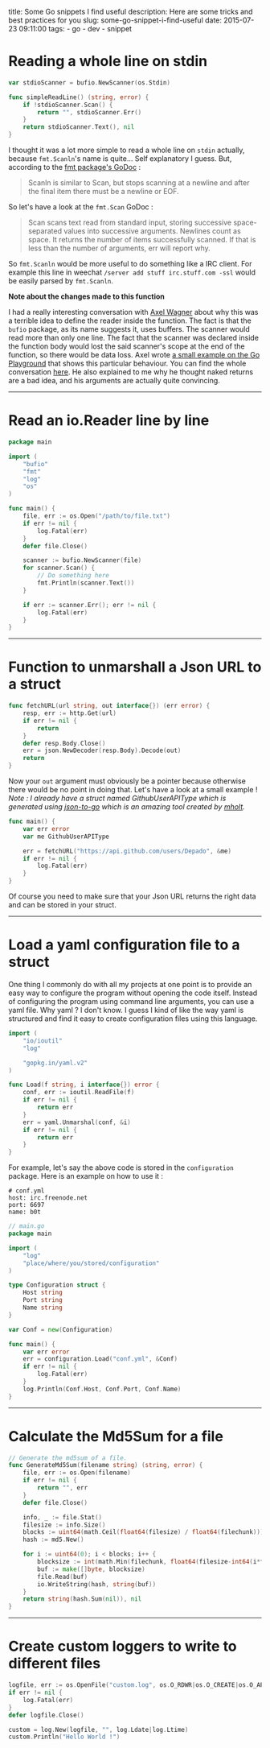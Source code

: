 title: Some Go snippets I find useful
description: Here are some tricks and best practices for you
slug: some-go-snippet-i-find-useful
date: 2015-07-23 09:11:00
tags:
    - go
    - dev
    - snippet

# Reading a whole line on stdin

```go
var stdioScanner = bufio.NewScanner(os.Stdin)

func simpleReadLine() (string, error) {
	if !stdioScanner.Scan() {
		return "", stdioScanner.Err()
	}
	return stdioScanner.Text(), nil
}
```
I thought it was a lot more simple to read a whole line on `stdin` actually, because `fmt.Scanln`'s name is quite... Self explanatory I guess. But, according to the [fmt package's GoDoc](https://golang.org/pkg/fmt/#Scanln) :

> Scanln is similar to Scan, but stops scanning at a newline and after the final item there must be a newline or EOF.

So let's have a look at the `fmt.Scan` GoDoc :

> Scan scans text read from standard input, storing successive space-separated values into successive arguments. Newlines count as space. It returns the number of items successfully scanned. If that is less than the number of arguments, err will report why.  

So `fmt.Scanln` would be more useful to do something like a IRC client. For example this line in weechat `/server add stuff irc.stuff.com -ssl` would be easily parsed by `fmt.Scanln`.

**Note about the changes made to this function**

I had a really interesting conversation with [Axel Wagner](https://plus.google.com/u/0/+AxelWagner_Merovius/posts) about why this was a terrible idea to define the reader inside the function. The fact is that the `bufio` package, as its name suggests it, uses buffers. The scanner would read more than only one line. The fact that the scanner was declared inside the function body would lost the said scanner's scope at the end of the function, so there would be data loss. Axel wrote [a small example on the Go Playground](http://play.golang.org/p/vcbczoIuSO) that shows this particular behaviour. You can find the whole conversation [here](https://plus.google.com/114932755645700075856/posts/SuAKruB9F95).
He also explained to me why he thought naked returns are a bad idea, and his arguments are actually quite convincing.

---------------------
# Read an io.Reader line by line

```go
package main

import (
    "bufio"
    "fmt"
    "log"
    "os"
)

func main() {
    file, err := os.Open("/path/to/file.txt")
    if err != nil {
        log.Fatal(err)
    }
    defer file.Close()

    scanner := bufio.NewScanner(file)
    for scanner.Scan() {
		// Do something here
        fmt.Println(scanner.Text())
    }

    if err := scanner.Err(); err != nil {
        log.Fatal(err)
    }
}
```

---------------------
# Function to unmarshall a Json URL to a struct

```go
func fetchURL(url string, out interface{}) (err error) {
	resp, err := http.Get(url)
	if err != nil {
		return
	}
	defer resp.Body.Close()
	err = json.NewDecoder(resp.Body).Decode(out)
	return
}
```

Now your `out` argument must obviously be a pointer because otherwise there would be no point in doing that. Let's have a look at a small example !
*Note : I already have a struct named GithubUserAPIType which is generated using [json-to-go](http://mholt.github.io/json-to-go/) which is an amazing tool created by [mholt](https://github.com/mholt).*

```go
func main() {
    var err error
    var me GithubUserAPIType

    err = fetchURL("https://api.github.com/users/Depado", &me)
    if err != nil {
        log.Fatal(err)
    }
}
```

Of course you need to make sure that your Json URL returns the right data and can be stored in your struct.

---------------------------
# Load a yaml configuration file to a struct

One thing I commonly do with all my projects at one point is to provide an easy way to configure the program without opening the code itself. Instead of configuring the program using command line arguments, you can use a yaml file. Why yaml ? I don't know. I guess I kind of like the way yaml is structured and find it easy to create configuration files using this language.

```go
import (
	"io/ioutil"
	"log"

	"gopkg.in/yaml.v2"
)

func Load(f string, i interface{}) error {
	conf, err := ioutil.ReadFile(f)
	if err != nil {
        return err
	}
	err = yaml.Unmarshal(conf, &i)
	if err != nil {
		return err
	}
}
```

For example, let's say the above code is stored in the `configuration` package. Here is an example on how to use it :

```
# conf.yml
host: irc.freenode.net
port: 6697
name: b0t
```

```go
// main.go
package main

import (
    "log"
    "place/where/you/stored/configuration"
)

type Configuration struct {
    Host string
    Port string
    Name string
}

var Conf = new(Configuration)

func main() {
    var err error
    err = configuration.Load("conf.yml", &Conf)
    if err != nil {
        log.Fatal(err)
    }
    log.Println(Conf.Host, Conf.Port, Conf.Name)
}
```

---------------------------
# Calculate the Md5Sum for a file

```go
// Generate the md5sum of a file.
func GenerateMd5Sum(filename string) (string, error) {
	file, err := os.Open(filename)
	if err != nil {
		return "", err
	}
	defer file.Close()

	info, _ := file.Stat()
	filesize := info.Size()
	blocks := uint64(math.Ceil(float64(filesize) / float64(filechunk)))
	hash := md5.New()

	for i := uint64(0); i < blocks; i++ {
		blocksize := int(math.Min(filechunk, float64(filesize-int64(i*filechunk))))
		buf := make([]byte, blocksize)
		file.Read(buf)
		io.WriteString(hash, string(buf))
	}
	return string(hash.Sum(nil)), nil
}
```

---------------
# Create custom loggers to write to different files

```go
logfile, err := os.OpenFile("custom.log", os.O_RDWR|os.O_CREATE|os.O_APPEND, 0666)
if err != nil {
	log.Fatal(err)
}
defer logfile.Close()

custom = log.New(logfile, "", log.Ldate|log.Ltime)
custom.Println("Hello World !")
```
